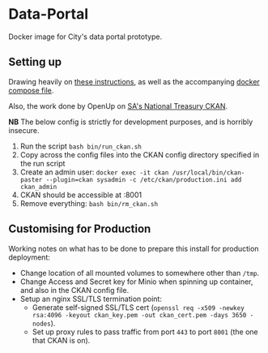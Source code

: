 # Data-Portal
Docker image for City's data portal prototype.

## Setting up
Drawing heavily on [these instructions](https://docs.ckan.org/en/2.8/maintaining/installing/install-from-docker-compose.html), as well as the accompanying [docker compose file](https://github.com/ckan/ckan/blob/master/contrib/docker/docker-compose.yml).

Also, the work done by OpenUp on [SA's National Treasury CKAN](https://github.com/vulekamali/treasury-ckan).

**NB** The below config is strictly for development purposes, and is horribly insecure.

1. Run the script `bash bin/run_ckan.sh` 
2. Copy across the config files into the CKAN config directory specified in the run script
3. Create an admin user: `docker exec -it ckan /usr/local/bin/ckan-paster --plugin=ckan sysadmin -c /etc/ckan/production.ini add ckan_admin`
4. CKAN should be accessible at <hostname>:8001
5. Remove everything: `bash bin/rm_ckan.sh`

## Customising for Production
Working notes on what has to be done to prepare this install for production deployment:
* Change location of all mounted volumes to somewhere other than `/tmp`.
* Change Access and Secret key for Minio when spinning up container, and also in the CKAN config file.
* Setup an nginx SSL/TLS termination point:
  * Generate self-signed SSL/TLS cert (`openssl req -x509 -newkey rsa:4096 -keyout ckan_key.pem -out ckan_cert.pem -days 3650 -nodes`).
  * Set up proxy rules to pass traffic from port `443` to port `8001` (the one that CKAN is on). 
